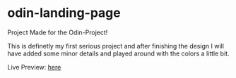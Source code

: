 # odin-landing-page
Project Made for the Odin-Project!


This is definetly my first serious project and after finishing the design I will have added some minor details and played around with the colors a little bit.

Live Preview: [here](https://undeesr.github.io/odin-landing-page)
